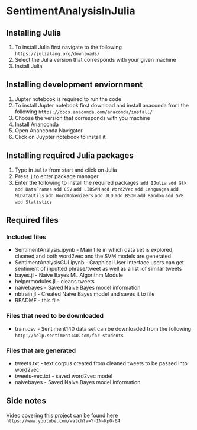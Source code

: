 # SentimentAnalysisInJulia

## Installing Julia
1. To install Julia first navigate to the following ```https://julialang.org/downloads/```
2. Select the Julia version that corresponds with your given machine
3. Install Julia

## Installing development enviornment
1. Jupter notebook is required to run the code
2. To install Jupter notebook first download and install anaconda from the following ```https://docs.anaconda.com/anaconda/install/```
3. Choose the version that corresponds with you machine
4. Install Ananconda
5. Open Ananconda Navigator
6. Click on Juypter notebook to install it

## Installing required Julia packages
1. Type in ```Julia``` from start and click on Julia
2. Press ```]``` to enter package manager
3. Enter the following to install the required packages
  ```add IJulia```
  ```add Gtk```
  ```add DataFrames```
  ```add CSV```
  ```add LIBSVM```
  ```add Word2Vec```
  ```add Languages```
  ```add MLDataUtils```
  ```add WordTokenizers```
  ```add JLD```
  ```add BSON```
  ```add Random```
  ```add SVR```
  ```add Statistics```

## Required files

### Included files
- SentimentAnalysis.ipynb - Main file in which data set is explored, cleaned and both word2vec and the SVM models are generated
- SentimentAnalysisGUI.ipynb - Graphical User Interface users can get sentiment of inputted phrase/tweet as well as a list iof similar tweets
- bayes.jl - Naive Bayes ML Algorithm Module
- helpermodules.jl - cleans tweets 
- naivebayes - Saved Naive Bayes model information
- nbtrain.jl - Created Naive Bayes model and saves it to file
- README - this file

### Files that need to be downloaded
- train.csv - Sentiment140 data set can be downloaded from the following ```http://help.sentiment140.com/for-students```

### Files that are generated
- tweets.txt - text corpus created from cleaned tweets to be passed into word2vec
- tweets-vec.txt - saved word2vec model
- naivebayes - Saved Naive Bayes model information

## Side notes
Video covering this project can be found here ```https://www.youtube.com/watch?v=Y-IN-KpO-64```
